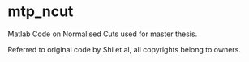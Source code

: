 # mtp_ncut
Matlab Code on Normalised Cuts used for master thesis.

Referred to original code by Shi et al, all copyrights belong to owners.
